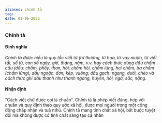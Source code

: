 ```yaml
---
aliases: chính tả
tag:
date: 01-06-2022
---
```

### Chính tả
#### Định nghĩa
*Chính tả được hiểu là quy tắc viết từ (từ thường, từ hoa, từ vay mượn, từ viết tắt, số từ, con số ngày, giờ, tháng, năm, v.v. hay cách thức dùng dấu chấm câu (dấu: chấm, phẩy, than, hỏi, chấm hỏi, chấm lửng, hai chấm, ba chấm (chấm lửng); dấu ngoặc: đơn, kép, vuông; dấu gạch: ngang, dưới, chéo và cách thức ghi dấu thanh như thanh ngang, huyền, hỏi, ngã, sắc, nặng.*
#### Nhận định
"Cách viết chữ được coi là chuẩn".
Chính tả là phép viết đúng, hợp với chuẩn và quy định theo quy ước xã hội, được mọi người trong một công đồng chấp nhận và tuâ nthủ. Chính tả mang tính chất xã hội, bắt buộc tuyệt đối mà không được có tính chất sáng tạo cá nhân
